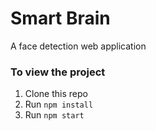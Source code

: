 # Smart Brain
A face detection web application

<h3>To view the project</h3>
<ol>
  <li>Clone this repo
  <li>Run <code>npm install</code> 
  <li>Run <code>npm start</code>
</ol>
